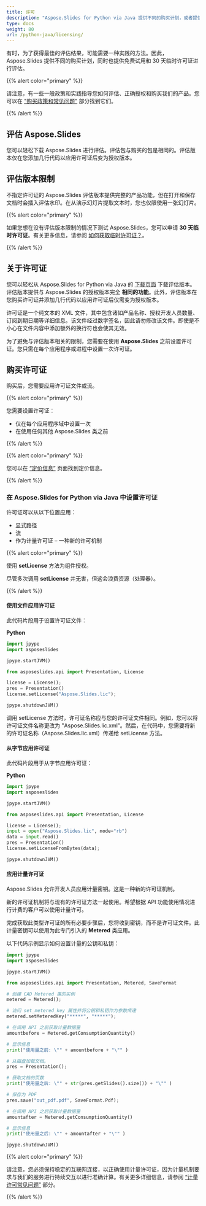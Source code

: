 ```yaml
---
title: 许可
description: "Aspose.Slides for Python via Java 提供不同的购买计划，或者提供免费试用和 30 天临时许可证以供使用许可和订阅政策进行评估。"
type: docs
weight: 80
url: /python-java/licensing/
---
```


有时，为了获得最佳的评估结果，可能需要一种实践的方法。因此，Aspose.Slides 提供不同的购买计划，同时也提供免费试用和 30 天临时许可证进行评估。

{{% alert color="primary" %}}

请注意，有一些一般政策和实践指导您如何评估、正确授权和购买我们的产品。您可以在 ["购买政策和常见问题"](https://purchase.aspose.com/policies) 部分找到它们。

{{% /alert %}}

## **评估 Aspose.Slides**
您可以轻松下载 Aspose.Slides 进行评估。评估包与购买的包是相同的。评估版本仅在您添加几行代码以应用许可证后变为授权版本。

## **评估版本限制**
不指定许可证的 Aspose.Slides 评估版本提供完整的产品功能，但在打开和保存文档时会插入评估水印。在从演示幻灯片提取文本时，您也仅限使用一张幻灯片。

{{% alert color="primary" %}} 

如果您想在没有评估版本限制的情况下测试 Aspose.Slides，您可以申请 **30 天临时许可证**。有关更多信息，请参阅 [如何获取临时许可证？](https://purchase.aspose.com/temporary-license)。

{{% /alert %}} 

## **关于许可证**
您可以轻松从 Aspose.Slides for Python via Java 的 [下载页面](https://releases.aspose.com/slides/python-java/) 下载评估版本。评估版本提供与 Aspose.Slides 的授权版本完全 **相同的功能**。此外，评估版本在您购买许可证并添加几行代码以应用许可证后仅需变为授权版本。

许可证是一个纯文本的 XML 文件，其中包含诸如产品名称、授权开发人员数量、订阅到期日期等详细信息。该文件经过数字签名，因此请勿修改该文件。即使是不小心在文件内容中添加额外的换行符也会使其无效。

为了避免与评估版本相关的限制，您需要在使用 **Aspose.Slides** 之前设置许可证。您只需在每个应用程序或进程中设置一次许可证。

## 购买许可证

购买后，您需要应用许可证文件或流。

{{% alert color="primary" %}}

您需要设置许可证：
* 仅在每个应用程序域中设置一次
* 在使用任何其他 Aspose.Slides 类之前

{{% /alert %}}

{{% alert color="primary" %}}

您可以在 [“定价信息”](https://purchase.aspose.com/pricing/slides/family) 页面找到定价信息。

{{% /alert %}}

### **在 Aspose.Slides for Python via Java 中设置许可证**

许可证可以从以下位置应用：

* 显式路径
* 流
* 作为计量许可证 – 一种新的许可机制

{{% alert color="primary" %}}

使用 **setLicense** 方法为组件授权。

尽管多次调用 **setLicense** 并无害，但这会浪费资源（处理器）。

{{% /alert %}}

#### **使用文件应用许可证**

此代码片段用于设置许可证文件：

**Python**

```python
import jpype
import asposeslides

jpype.startJVM()

from asposeslides.api import Presentation, License

license = License();
pres = Presentation()
license.setLicense("Aspose.Slides.lic");

jpype.shutdownJVM()
```

调用 setLicense 方法时，许可证名称应与您的许可证文件相同。例如，您可以将许可证文件名称更改为 "Aspose.Slides.lic.xml"。然后，在代码中，您需要将新的许可证名称（Aspose.Slides.lic.xml）传递给 setLicense 方法。

#### **从字节应用许可证**

此代码片段用于从字节应用许可证：

**Python**

```python
import jpype
import asposeslides

jpype.startJVM()

from asposeslides.api import Presentation, License

license = License();
input = open("Aspose.Slides.lic", mode="rb")
data = input.read()
pres = Presentation()
license.setLicenseFromBytes(data);

jpype.shutdownJVM()
```

#### 应用计量许可证

Aspose.Slides 允许开发人员应用计量密钥。这是一种新的许可证机制。

新的许可证机制将与现有的许可证方法一起使用。希望根据 API 功能使用情况进行计费的客户可以使用计量许可。

完成获取此类型许可证的所有必要步骤后，您将收到密钥，而不是许可证文件。此计量密钥可以使用为此专门引入的 **Metered** 类应用。

以下代码示例显示如何设置计量的公钥和私钥：

```python
import jpype
import asposeslides

jpype.startJVM()

from asposeslides.api import Presentation, Metered, SaveFormat

# 创建 CAD Metered 类的实例
metered = Metered();

# 访问 set_metered_key 属性并将公钥和私钥作为参数传递
metered.setMeteredKey("*****", "*****");

# 在调用 API 之前获取计量数据量
amountbefore = Metered.getConsumptionQuantity()

# 显示信息
print("使用量之前: \"" + amountbefore + "\"" )

# 从磁盘加载文档。
pres = Presentation();

# 获取文档的页数
print("使用量之后: \"" + str(pres.getSlides().size()) + "\"" )

# 保存为 PDF
pres.save("out_pdf.pdf", SaveFormat.Pdf);

# 在调用 API 之后获取计量数据量
amountafter = Metered.getConsumptionQuantity()

# 显示信息
print("使用量之后: \"" + amountafter + "\"" )

jpype.shutdownJVM()
```

{{% alert color="primary" %}}

请注意，您必须保持稳定的互联网连接，以正确使用计量许可证，因为计量机制要求与我们的服务进行持续交互以进行准确计算。有关更多详细信息，请参阅 [“计量许可常见问题”](https://purchase.aspose.com/faqs/licensing/metered) 部分。

{{% /alert %}}
